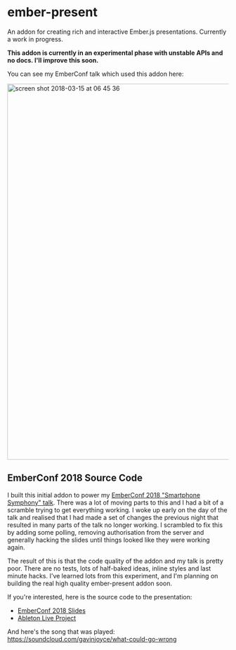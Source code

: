 ember-present
==============================================================================

An addon for creating rich and interactive Ember.js presentations. Currently a work in progress.

**This addon is currently in an experimental phase with unstable APIs and no docs. I'll improve this soon.**

You can see my EmberConf talk which used this addon here:

[<img width="856" alt="screen shot 2018-03-15 at 06 45 36" src="https://user-images.githubusercontent.com/2526/37498971-892784d0-287e-11e8-9c0a-62dee67564f0.png">](https://www.youtube.com/watch?v=bt9MRkf5Mus&feature=youtu.be&t=1h16m40)

## EmberConf 2018 Source Code

I built this initial addon to power my [EmberConf 2018 "Smartphone Symphony" talk](https://www.youtube.com/watch?v=bt9MRkf5Mus&feature=youtu.be&t=1h16m40s). There was a lot of moving parts to this and I had a bit of a scramble trying to get everything working. I woke up early on the day of the talk and realised that I had made a set of changes the previous night that resulted in many parts of the talk no longer working. I scrambled to fix this by adding some polling, removing authorisation from the server and generally hacking the slides until things looked like they were working again.

The result of this is that the code quality of the addon and my talk is pretty poor. There are no tests, lots of half-baked ideas, inline styles and last minute hacks. I've learned lots from this experiment, and I'm planning on building the real high quality ember-present addon soon.

If you're interested, here is the source code to the presentation:

 * [EmberConf 2018 Slides](https://drive.google.com/open?id=11AlVOSQ3W-17AHysVEKuIZjGoG85C_31)
 * [Ableton Live Project](https://drive.google.com/open?id=1lsl9ATxYUBQhimYrGbwwXXEarqssqIih)
 
And here's the song that was played: https://soundcloud.com/gavinjoyce/what-could-go-wrong
